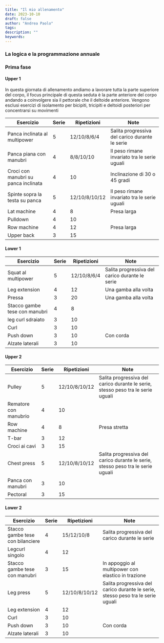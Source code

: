 ```yaml
---
title: "Il mio allenamento"
date: 2023-10-10
draft: false
author: "Andrea Paolo"
tags:
description: ""
keywords: 
---
```


### La logica e la programmazione annuale


### Prima fase
#### Upper 1
In questa giornata di allenamento andiamo a lavorare tutta la parte superiore del corpo, il focus principale di questa seduta è la parte anteriore del corpo andando a coinvolgere sia il pettorale che il deltoide anteriore. Vengono esclusi esercizi di isolamento per bicipiti, tricipiti e deltoidi posteriori per concentrarsi su movimenti


|Esercizio|Serie|Ripetizioni|Note|
|-|-|-|-|
|Panca inclinata al multipower|5|12/10/8/6/4|Salita progressiva del carico durante le serie|
|Panca piana con manubri|4|8/8/10/10|Il peso rimane invariato tra le serie uguali|
|Croci con manubri su panca inclinata|4|10|Inclinazione di 30 o 45 gradi|
|Spinte sopra la testa su panca|5|12/10/8/10/12|Il peso rimane invariato tra le serie uguali|
|Lat machine|4|8|Presa larga|
|Pulldown|4|10||
|Row machine|4|12|Presa larga|
|Upper back|3|15||

#### Lower 1
|Esercizio|Serie|Ripetizioni|Note|
|-|-|-|-|
|Squat al multipower|5|12/10/8/6/4|Salita progressiva del carico durante le serie|
|Leg extension|4|12|Una gamba alla volta|
|Pressa|3|20|Una gamba alla volta|
|Stacco gambe tese con manubri|4|8||
|leg curl sdraiato|3|10||
|Curl|3|10||
|Push down|3|10|Con corda|
|Alzate laterali|3|10||

#### Upper 2
|Esercizio|Serie|Ripetizioni|Note|
|-|-|-|-|
|Pulley|5|12/10/8/10/12|Salita progressiva del carico durante le serie, stesso peso tra le serie uguali|
|Rematore con manubrio|4|10||
|Row machine|4|8|Presa stretta|
|T-bar|3|12||
|Croci ai cavi|3|15||
|Chest press|5|12/10/8/10/12|Salita progressiva del carico durante le serie, stesso peso tra le serie uguali|
|Panca con manubri|3|10||
|Pectoral|3|15||

#### Lower 2
|Esercizio|Serie|Ripetizioni|Note|
|-|-|-|-|
|Stacco gambe tese con bilanciere|4|15/12/10/8|Salita progressiva del carico durante le serie|
|Legcurl singolo|4|12||
|Stacco gambe tese con manubri|3|15|In appoggio al multipower con elastico in trazione|
|Leg press|5|12/10/8/10/12|Salita progressiva del carico durante le serie, stesso peso tra le serie uguali|
|Leg extension|4|12||
|Curl|3|10||
|Push down|3|10|Con corda|
|Alzate laterali|3|10||
